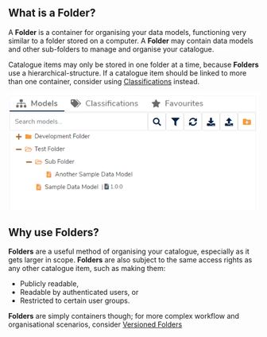 ## What is a Folder?

A **Folder** is a container for organising your data models, functioning very similar to a folder stored on a computer. A **Folder** may contain data models and other sub-folders to manage and organise your catalogue.

Catalogue items may only be stored in one folder at a time, because **Folders** use a hierarchical-structure. If a catalogue item should be linked to more than one container, consider using [Classifications](../classification/classification.md) instead.

![Folder tree](folder-tree.png)

## Why use Folders?

**Folders** are a useful method of organising your catalogue, especially as it gets larger in scope. **Folders** are also subject to the same access rights as any other catalogue item, such as making them:

* Publicly readable, 
* Readable by authenticated users, or
* Restricted to certain user groups.

**Folders** are simply containers though; for more complex workflow and organisational scenarios, consider [Versioned Folders](../versioned-folder/versioned-folder.md)